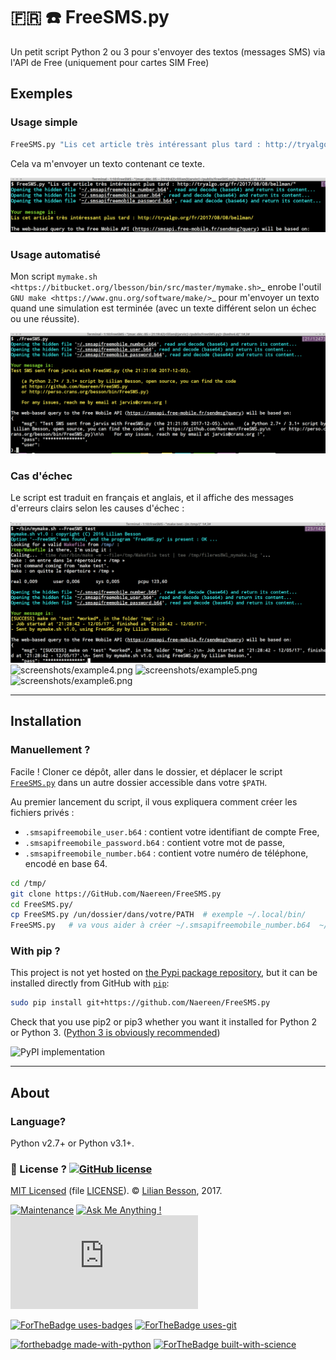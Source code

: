 # :fr: :phone: FreeSMS.py

Un petit script Python 2 ou 3 pour s'envoyer des textos (messages SMS) via l'API de Free (uniquement pour cartes SIM Free)

## Exemples
### Usage simple
```bash
FreeSMS.py "Lis cet article très intéressant plus tard : http://tryalgo.org/fr/2017/08/08/bellman/"
```

Cela va m'envoyer un texto contenant ce texte.

![screenshots/example1.png](screenshots/example1.png)

### Usage automatisé
Mon script `mymake.sh <https://bitbucket.org/lbesson/bin/src/master/mymake.sh>`_ enrobe l'outil `GNU make <https://www.gnu.org/software/make/>`_ pour m'envoyer un texto quand une simulation est terminée (avec un texte différent selon un échec ou une réussite).

![screenshots/example2.png](screenshots/example2.png)

### Cas d'échec
Le script est traduit en français et anglais, et il affiche des messages d'erreurs clairs selon les causes d'échec :

![screenshots/example3.png](screenshots/example3.png)
![screenshots/example4.png](screenshots/example4.png)
![screenshots/example5.png](screenshots/example5.png)
![screenshots/example6.png](screenshots/example6.png)

----

## Installation
### Manuellement ?

Facile !
Cloner ce dépôt, aller dans le dossier, et déplacer le script [`FreeSMS.py`](FreeSMS.py) dans un autre dossier accessible dans votre `$PATH`.

Au premier lancement du script, il vous expliquera comment créer les fichiers privés :

- `.smsapifreemobile_user.b64` : contient votre identifiant de compte Free,
- `.smsapifreemobile_password.b64` : contient votre mot de passe,
- `.smsapifreemobile_number.b64` : contient votre numéro de téléphone, encodé en base 64.


```bash
cd /tmp/
git clone https://GitHub.com/Naereen/FreeSMS.py
cd FreeSMS.py/
cp FreeSMS.py /un/dossier/dans/votre/PATH  # exemple ~/.local/bin/
FreeSMS.py   # va vous aider à créer ~/.smsapifreemobile_number.b64  ~/.smsapifreemobile_password.b64  ~/.smsapifreemobile_user.b64
```

### With pip ?
This project is not yet hosted on [the Pypi package repository](https://pypi.org/), but it can be installed directly from GitHub with [`pip`](http://pip.pypa.io/):

```bash
sudo pip install git+https://github.com/Naereen/FreeSMS.py
```

Check that you use pip2 or pip3 whether you want it installed for Python 2 or Python 3. ([Python 3 is obviously recommended](https://pythonclock.org/))

![PyPI implementation](https://img.shields.io/pypi/implementation/lempel_ziv_complexity.svg)

----

## About
### Language?
Python v2.7+ or Python v3.1+.

### :scroll: License ? [![GitHub license](https://img.shields.io/github/license/Naereen/FreeSMS.py.svg)](https://github.com/Naereen/badges/blob/master/LICENSE)
[MIT Licensed](https://lbesson.mit-license.org/) (file [LICENSE](LICENSE)).
© [Lilian Besson](https://GitHub.com/Naereen), 2017.

[![Maintenance](https://img.shields.io/badge/Maintained%3F-yes-green.svg)](https://GitHub.com/Naereen/FreeSMS.py/graphs/commit-activity)
[![Ask Me Anything !](https://img.shields.io/badge/Ask%20me-anything-1abc9c.svg)](https://GitHub.com/Naereen/ama)
[![Analytics](https://ga-beacon.appspot.com/UA-38514290-17/github.com/Naereen/FreeSMS.py/README.md?pixel)](https://GitHub.com/Naereen/FreeSMS.py/)

[![ForTheBadge uses-badges](http://ForTheBadge.com/images/badges/uses-badges.svg)](http://ForTheBadge.com)
[![ForTheBadge uses-git](http://ForTheBadge.com/images/badges/uses-git.svg)](https://GitHub.com/)

[![forthebadge made-with-python](http://ForTheBadge.com/images/badges/made-with-python.svg)](https://www.python.org/)
[![ForTheBadge built-with-science](http://ForTheBadge.com/images/badges/built-with-science.svg)](https://GitHub.com/Naereen/)
